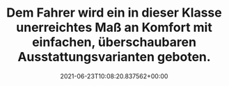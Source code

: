 ---
date: '2021-06-23T10:08:20.837562+00:00'
found_at: '2014-12-29'
found_url: http://www.masseyferguson.de/mfactivas.aspx
title: Dem Fahrer wird ein in dieser Klasse unerreichtes Maß an Komfort mit einfachen,
  überschaubaren Ausstattungsvarianten geboten.
---